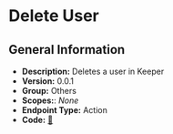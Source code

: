 # Delete User

## General Information

- **Description:** Deletes a user in Keeper
- **Version:** 0.0.1
- **Group:** Others
- **Scopes:**: _None_
- **Endpoint Type:** Action
- **Code:** [🔗](https://github.com/NangoHQ/integration-templates/tree/main/integrations/keeper-scim/actions/delete-user.ts)
